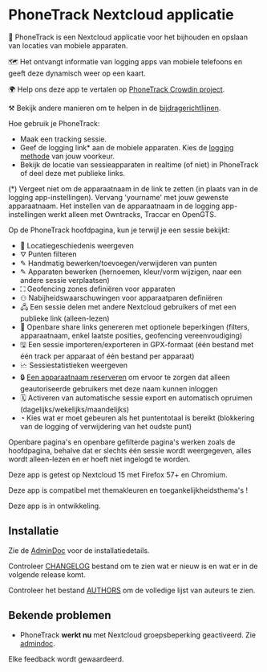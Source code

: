 # PhoneTrack Nextcloud applicatie

📱 PhoneTrack is een Nextcloud applicatie voor het bijhouden en opslaan van locaties van mobiele apparaten.

🗺 Het ontvangt informatie van logging apps van mobiele telefoons en geeft deze dynamisch weer op een kaart.

🌍 Help ons deze app te vertalen op [PhoneTrack Crowdin project](https://crowdin.com/project/phonetrack).

⚒ Bekijk andere manieren om te helpen in de [bijdragerichtlijnen](https://gitlab.com/eneiluj/phonetrack-oc/blob/master/CONTRIBUTING.md).

Hoe gebruik je PhoneTrack:

* Maak een tracking sessie.
* Geef de logging link\* aan de mobiele apparaten. Kies de [logging methode](https://gitlab.com/eneiluj/phonetrack-oc/wikis/userdoc#logging-methods) van jouw voorkeur.
* Bekijk de locatie van sessieapparaten in realtime (of niet) in PhoneTrack of deel deze met publieke links.

(\*) Vergeet niet om de apparaatnaam in de link te zetten (in plaats van in de logging app-instellingen). Vervang 'yourname' met jouw gewenste apparaatnaam. Het instellen van de apparaatnaam in de logging app-instellingen werkt alleen met Owntracks, Traccar en OpenGTS.

Op de PhoneTrack hoofdpagina, kun je terwijl je een sessie bekijkt:

* 📍 Locatiegeschiedenis weergeven
* ⛛ Punten filteren
* ✎ Handmatig bewerken/toevoegen/verwijderen van punten
* ✎ Apparaten bewerken (hernoemen, kleur/vorm wijzigen, naar een andere sessie verplaatsen)
* ⛶ Geofencing zones definiëren voor apparaten
* ⚇ Nabijheidswaarschuwingen voor apparaatparen definiëren
* 🖧 Een sessie delen met andere Nextcloud gebruikers of met een publieke link (alleen-lezen)
* 🔗 Openbare share links genereren met optionele beperkingen (filters, apparaatnaam, enkel laatste posities, geofencing vereenvoudiging)
* 🖫 Een sessie importeren/exporteren in GPX-formaat (één bestand met één track per apparaat of één bestand per apparaat)
* 🗠 Sessiestatistieken weergeven
* 🔒 [Een apparaatnaam reserveren](https://gitlab.com/eneiluj/phonetrack-oc/wikis/userdoc#device-name-reservation) om ervoor te zorgen dat alleen geautoriseerde gebruikers met deze naam kunnen inloggen
* 🗓 Activeren van automatische sessie export en automatisch opruimen (dagelijks/wekelijks/maandelijks)
* ◔ Kies wat er moet gebeuren als het puntentotaal is bereikt (blokkering van de logging of verwijdering van het oudste punt)

Openbare pagina's en openbare gefilterde pagina's werken zoals de hoofdpagina, behalve dat er slechts één sessie wordt weergegeven, alles wordt alleen-lezen en er hoeft niet ingelogd te worden.

Deze app is getest op Nextcloud 15 met Firefox 57+ en Chromium.

Deze app is compatibel met themakleuren en toegankelijkheidsthema's !

Deze app is in ontwikkeling.

## Installatie

Zie de [AdminDoc](https://gitlab.com/eneiluj/phonetrack-oc/wikis/admindoc) voor de installatiedetails.

Controleer [CHANGELOG](https://gitlab.com/eneiluj/phonetrack-oc/blob/master/CHANGELOG.md#change-log) bestand om te zien wat er nieuw is en wat er in de volgende release komt.

Controleer het bestand [AUTHORS](https://gitlab.com/eneiluj/phonetrack-oc/blob/master/AUTHORS.md#authors) om de volledige lijst van auteurs te zien.

## Bekende problemen

* PhoneTrack **werkt nu** met Nextcloud groepsbeperking geactiveerd. Zie [admindoc](https://gitlab.com/eneiluj/phonetrack-oc/wikis/admindoc#issue-with-phonetrack-restricted-to-some-groups-in-nextcloud).

Elke feedback wordt gewaardeerd.